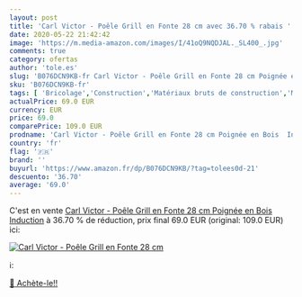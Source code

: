 ```yaml
---
layout: post
title: 'Carl Victor - Poêle Grill en Fonte 28 cm avec 36.70 % rabais '
date: 2020-05-22 21:42:42
image: 'https://m.media-amazon.com/images/I/41oQ9NQDJAL._SL400_.jpg'
comments: true
category: ofertas
author: 'tole.es'
slug: 'B076DCN9KB-fr Carl Victor - Poêle Grill en Fonte 28 cm Poignée en Bois...'
sku: 'B076DCN9KB-fr'
tags: [ 'Bricolage','Construction','Matériaux bruts de construction','Matériel de construction', ]
actualPrice: 69.0 EUR
currency: EUR
price: 69.0
comparePrice: 109.0 EUR
prodname: 'Carl Victor - Poêle Grill en Fonte 28 cm Poignée en Bois  Induction'
country: 'fr'
flag: '🇫🇷'
brand: ''
buyurl: 'https://www.amazon.fr/dp/B076DCN9KB/?tag=tolees0d-21'
descuento: '36.70'
average: '69.0'
---
```


C'est en vente [Carl Victor - Poêle Grill en Fonte 28 cm Poignée en Bois  Induction](https://www.amazon.fr/dp/B076DCN9KB/?tag=tolees0d-21)  à  36.70 % de réduction, prix final  69.0 EUR (original: 109.0 EUR) ici:

[![Carl Victor - Poêle Grill en Fonte 28 cm](https://m.media-amazon.com/images/I/41oQ9NQDJAL._SL400_.jpg)](https://www.amazon.fr/dp/B076DCN9KB/?tag=tolees0d-21)

ℹ️:


[🛒 Achète-le!!](https://www.amazon.fr/dp/B076DCN9KB/?tag=tolees0d-21)
